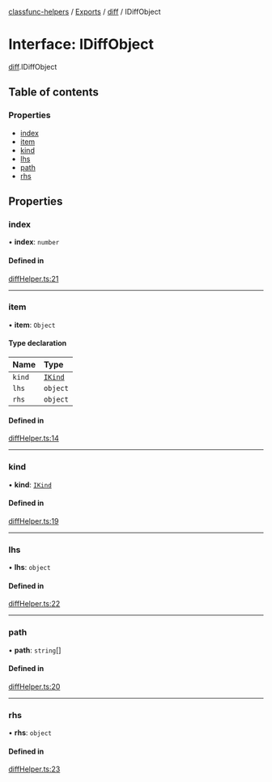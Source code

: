 [classfunc-helpers](../README.md) / [Exports](../modules.md) / [diff](../modules/diff.md) / IDiffObject

# Interface: IDiffObject

[diff](../modules/diff.md).IDiffObject

## Table of contents

### Properties

- [index](diff.IDiffObject.md#index)
- [item](diff.IDiffObject.md#item)
- [kind](diff.IDiffObject.md#kind)
- [lhs](diff.IDiffObject.md#lhs)
- [path](diff.IDiffObject.md#path)
- [rhs](diff.IDiffObject.md#rhs)

## Properties

### index

• **index**: `number`

#### Defined in

[diffHelper.ts:21](https://github.com/ClassFunc/classfunc-helpers/blob/819a1ec/src/diffHelper.ts#L21)

___

### item

• **item**: `Object`

#### Type declaration

| Name | Type |
| :------ | :------ |
| `kind` | [`IKind`](../modules/diff.md#ikind) |
| `lhs` | `object` |
| `rhs` | `object` |

#### Defined in

[diffHelper.ts:14](https://github.com/ClassFunc/classfunc-helpers/blob/819a1ec/src/diffHelper.ts#L14)

___

### kind

• **kind**: [`IKind`](../modules/diff.md#ikind)

#### Defined in

[diffHelper.ts:19](https://github.com/ClassFunc/classfunc-helpers/blob/819a1ec/src/diffHelper.ts#L19)

___

### lhs

• **lhs**: `object`

#### Defined in

[diffHelper.ts:22](https://github.com/ClassFunc/classfunc-helpers/blob/819a1ec/src/diffHelper.ts#L22)

___

### path

• **path**: `string`[]

#### Defined in

[diffHelper.ts:20](https://github.com/ClassFunc/classfunc-helpers/blob/819a1ec/src/diffHelper.ts#L20)

___

### rhs

• **rhs**: `object`

#### Defined in

[diffHelper.ts:23](https://github.com/ClassFunc/classfunc-helpers/blob/819a1ec/src/diffHelper.ts#L23)
